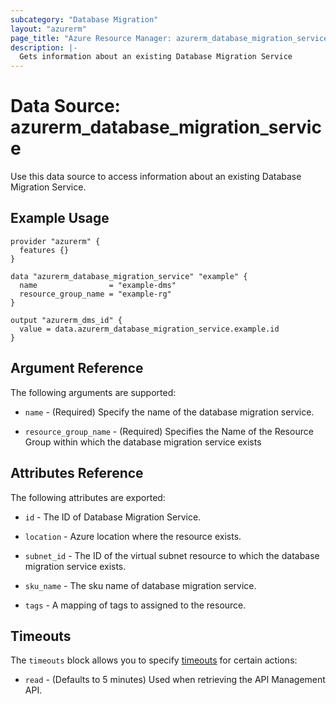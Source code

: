 ```yaml
---
subcategory: "Database Migration"
layout: "azurerm"
page_title: "Azure Resource Manager: azurerm_database_migration_service"
description: |-
  Gets information about an existing Database Migration Service
---
```


# Data Source: azurerm_database_migration_service

Use this data source to access information about an existing Database Migration Service.


## Example Usage

```hcl
provider "azurerm" {
  features {}
}

data "azurerm_database_migration_service" "example" {
  name                = "example-dms"
  resource_group_name = "example-rg"
}

output "azurerm_dms_id" {
  value = data.azurerm_database_migration_service.example.id
}
```


## Argument Reference

The following arguments are supported:

* `name` - (Required) Specify the name of the database migration service.

* `resource_group_name` - (Required) Specifies the Name of the Resource Group within which the database migration service exists

## Attributes Reference

The following attributes are exported:

* `id` - The ID of Database Migration Service.

* `location` - Azure location where the resource exists.

* `subnet_id` - The ID of the virtual subnet resource to which the database migration service exists.

* `sku_name` - The sku name of database migration service.

* `tags` - A mapping of tags to assigned to the resource.

## Timeouts

The `timeouts` block allows you to specify [timeouts](https://www.terraform.io/docs/configuration/resources.html#timeouts) for certain actions:

* `read` - (Defaults to 5 minutes) Used when retrieving the API Management API.
